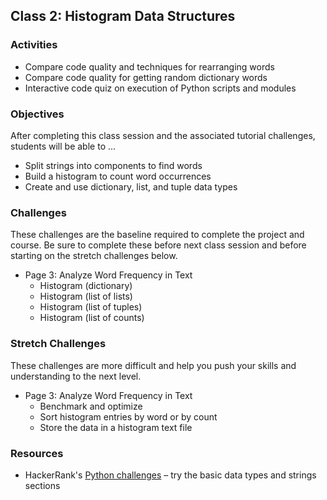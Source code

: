 ## Class 2: Histogram Data Structures

### Activities
- Compare code quality and techniques for rearranging words
- Compare code quality for getting random dictionary words
- Interactive code quiz on execution of Python scripts and modules

### Objectives
After completing this class session and the associated tutorial challenges, students will be able to ...
- Split strings into components to find words
- Build a histogram to count word occurrences
- Create and use dictionary, list, and tuple data types

### Challenges
These challenges are the baseline required to complete the project and course.
Be sure to complete these before next class session and before starting on the stretch challenges below.
- Page 3: Analyze Word Frequency in Text
    - Histogram (dictionary)
    - Histogram (list of lists)
    - Histogram (list of tuples)
    - Histogram (list of counts)

### Stretch Challenges
These challenges are more difficult and help you push your skills and understanding to the next level.
- Page 3: Analyze Word Frequency in Text
    - Benchmark and optimize
    - Sort histogram entries by word or by count
    - Store the data in a histogram text file

### Resources
- HackerRank's [Python challenges](https://www.hackerrank.com/domains/python/py-basic-data-types) – try the basic data types and strings sections
